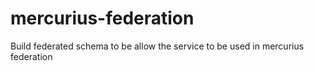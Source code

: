 # mercurius-federation
Build federated schema to be allow the service to be used in mercurius federation 
